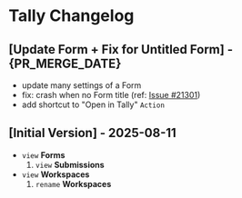 # Tally Changelog

## [Update Form + Fix for Untitled Form] - {PR_MERGE_DATE}

- update many settings of a Form
- fix: crash when no Form title (ref: [Issue #21301](https://github.com/raycast/extensions/issues/21301))
- add shortcut to "Open in Tally" `Action`

## [Initial Version] - 2025-08-11

- `view` **Forms**
    1. `view` **Submissions**
- `view` **Workspaces**
    1. `rename` **Workspaces**